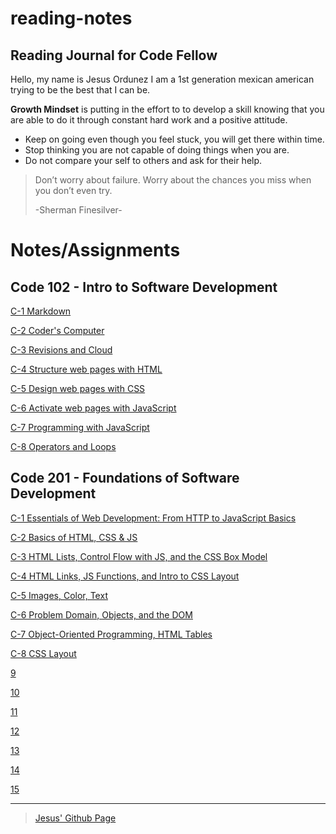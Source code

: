 # reading-notes
## Reading Journal for Code Fellow
Hello, my name is Jesus Ordunez I am a 1st generation mexican american trying to be the best that I can be.

**Growth Mindset** is putting in the effort to to develop a skill knowing that you are able to do it through constant hard work and a positive attitude.

- Keep on going even though you feel stuck, you will get there within time.
- Stop thinking you are not capable of doing things when you are.
- Do not compare your self to others and ask for their help. 

> Don’t worry about failure. Worry about the chances you miss when you don’t even try.
>
> -Sherman Finesilver-

# Notes/Assignments
## Code 102 - Intro to Software Development
[C-1 Markdown](https://jnez405.github.io/reading-notes/Course102/C-1_Markdown)

[C-2 Coder's Computer](https://jnez405.github.io/reading-notes/Course102/C-2_Coders_Computer)

[C-3 Revisions and Cloud](https://jnez405.github.io/reading-notes/Course102/C-3_Revisions_and_Cloud)

[C-4 Structure web pages with HTML](https://jnez405.github.io/reading-notes/Course102/C-4_Structure_web_pages_with_HTML)

[C-5 Design web pages with CSS](https://jnez405.github.io/reading-notes/Course102/C-5_Design_web_pages_with_CSS)

[C-6 Activate web pages with JavaScript](https://jnez405.github.io/reading-notes/Course102/C-6_Activate_web_pages_with_JavaScript)

[C-7 Programming with JavaScript](https://jnez405.github.io/reading-notes/Course102/C-7_Programming_with_JavaScript)

[C-8 Operators and Loops](https://jnez405.github.io/reading-notes/Course102/C-8_Operators_and_Loops)

## Code 201 - Foundations of Software Development
[C-1 Essentials of Web Development: From HTTP to JavaScript Basics](https://jnez405.github.io/reading-notes/Course201/class-01)

[C-2 Basics of HTML, CSS & JS](https://jnez405.github.io/reading-notes/Course201/class-02)

[C-3 HTML Lists, Control Flow with JS, and the CSS Box Model](https://jnez405.github.io/reading-notes/Course201/class-03)

[C-4 HTML Links, JS Functions, and Intro to CSS Layout](https://jnez405.github.io/reading-notes/Course201/class-04)

[C-5 Images, Color, Text](https://jnez405.github.io/reading-notes/Course201/class-05)

[C-6 Problem Domain, Objects, and the DOM](https://jnez405.github.io/reading-notes/Course201/class-06)

[C-7 Object-Oriented Programming, HTML Tables](https://jnez405.github.io/reading-notes/Course201/class-07)

[C-8 CSS Layout](https://jnez405.github.io/reading-notes/Course201/class-08)

[9](https://jnez405.github.io/reading-notes/Course201/class-09)

[10](https://jnez405.github.io/reading-notes/Course201/class-10)

[11](https://jnez405.github.io/reading-notes/Course201/class-11)

[12](https://jnez405.github.io/reading-notes/Course201/class-12)

[13](https://jnez405.github.io/reading-notes/Course201/class-13)

[14](https://jnez405.github.io/reading-notes/Course201/class-14)

[15](https://jnez405.github.io/reading-notes/Course201/class-15)

***

> [Jesus' Github Page](https://github.com/Jnez405)

